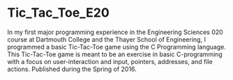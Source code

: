 # Tic_Tac_Toe_E20
In my first major programming experience in the Engineering Sciences 020 course at Dartmouth College and the Thayer School of Engineering, I programmed a basic Tic-Tac-Toe game using the C Programming language. This Tic-Tac-Toe game is meant to be an exercise in basic C-programming with a focus on user-interaction and input, pointers, addresses, and file actions. Published during the Spring of 2016.
